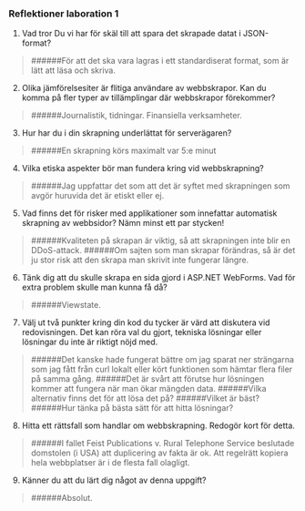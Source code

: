﻿### Reflektioner laboration 1 
1. Vad tror Du vi har för skäl till att spara det skrapade datat i JSON-format?
>######För att det ska vara lagras i ett standardiserat format, som är lätt att läsa och skriva.
2. Olika jämförelsesiter är flitiga användare av webbskrapor. Kan du komma på fler typer av tillämplingar där webbskrapor förekommer?
>######Journalistik, tidningar. Finansiella verksamheter.
3. Hur har du i din skrapning underlättat för serverägaren?
>######En skrapning körs maximalt var 5:e minut
4. Vilka etiska aspekter bör man fundera kring vid webbskrapning?
>######Jag uppfattar det som att det är syftet med skrapningen som avgör huruvida det är etiskt eller ej.
5. Vad finns det för risker med applikationer som innefattar automatisk skrapning av webbsidor? Nämn minst ett par stycken!
>######Kvaliteten på skrapan är viktig, så att skrapningen inte blir en DDoS-attack. 
>######Om sajten som man skrapar förändras, så är det ju stor risk att den skrapa man skrivit inte fungerar längre.
6. Tänk dig att du skulle skrapa en sida gjord i ASP.NET WebForms. Vad för extra problem skulle man kunna få då?
>######Viewstate.
7. Välj ut två punkter kring din kod du tycker är värd att diskutera vid redovisningen. Det kan röra val du gjort, tekniska lösningar eller lösningar du inte är riktigt nöjd med.
>######Det kanske hade fungerat bättre om jag sparat ner strängarna som jag fått från curl lokalt eller kört funktionen som hämtar flera filer på samma gång.
>######Det är svårt att förutse hur lösningen kommer att fungera när man ökar mängden data. 
>######Vilka alternativ finns det för att lösa det på? 
>######Vilket är bäst? 
>######Hur tänka på bästa sätt för att hitta lösningar?
8. Hitta ett rättsfall som handlar om webbskrapning. Redogör kort för detta.
>######I fallet Feist Publications v. Rural Telephone Service beslutade domstolen (i USA) att duplicering av fakta är ok. Att regelrätt kopiera hela webbplatser är i de flesta fall olagligt.
9. Känner du att du lärt dig något av denna uppgift?
>######Absolut.
